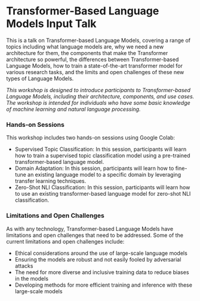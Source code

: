 # Transformer-Based Language Models Input Talk

This is a talk on Transformer-based Language Models, covering a range of topics including what language models are, why we need a new architecture for them, the components that make the Transformer architecture so powerful, the differences between Transformer-based Language Models, how to train a state-of-the-art transformer model for various research tasks, and the limits and open challenges of these new types of Language Models.

_This workshop is designed to introduce participants to Transformer-based Language Models, including their architecture, components, and use cases. The workshop is intended for individuals who have some basic knowledge of machine learning and natural language processing._

### Hands-on Sessions
This workshop includes two hands-on sessions using Google Colab:
* Supervised Topic Classification: In this session, participants will learn how to train a supervised topic classification model using a pre-trained transformer-based language model.
* Domain Adaptation: In this session, participants will learn how to fine-tune an existing language model to a specific domain by leveraging transfer learning techniques.
* Zero-Shot NLI Classification: In this session, participants will learn how to use an existing transformer-based language model for zero-shot NLI classification.

### Limitations and Open Challenges

As with any technology, Transformer-based Language Models have limitations and open challenges that need to be addressed. Some of the current limitations and open challenges include:

* Ethical considerations around the use of large-scale language models
* Ensuring the models are robust and not easily fooled by adversarial attacks
* The need for more diverse and inclusive training data to reduce biases in the models
* Developing methods for more efficient training and inference with these large-scale models
